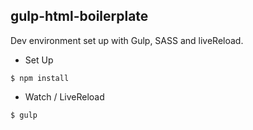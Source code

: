 ## gulp-html-boilerplate
Dev environment set up with Gulp, SASS and liveReload.


* Set Up
```
$ npm install
```
* Watch / LiveReload
```
$ gulp
```